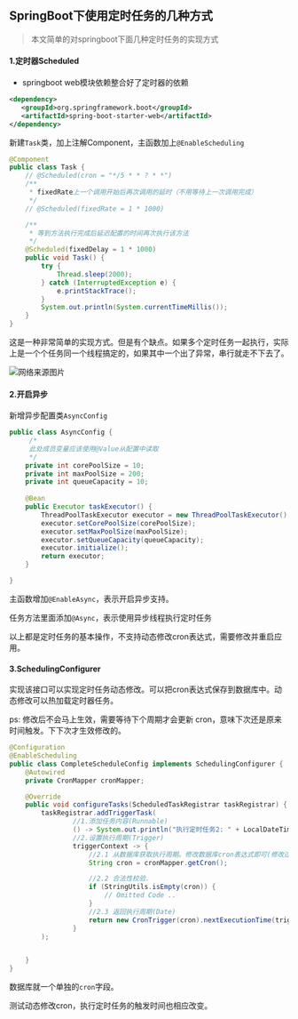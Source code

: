 ## SpringBoot下使用定时任务的几种方式

> 本文简单的对springboot下面几种定时任务的实现方式

#### 1.定时器Scheduled

- springboot web模块依赖整合好了定时器的依赖

```xml
<dependency>
   <groupId>org.springframework.boot</groupId>
   <artifactId>spring-boot-starter-web</artifactId>
</dependency>
```

新建`Task`类，加上注解Component，主函数加上`@EnableScheduling`

```java
@Component
public class Task {
    // @Scheduled(cron = "*/5 * * ? * *")
    /**
     * fixedRate上一个调用开始后再次调用的延时（不用等待上一次调用完成）
     */
    // @Scheduled(fixedRate = 1 * 1000)

    /**
     * 等到方法执行完成后延迟配置的时间再次执行该方法
     */
    @Scheduled(fixedDelay = 1 * 1000)
    public void Task() {
        try {
            Thread.sleep(2000);
        } catch (InterruptedException e) {
            e.printStackTrace();
        }
        System.out.println(System.currentTimeMillis());
    }
}

```

这是一种非常简单的实现方式。但是有个缺点。如果多个定时任务一起执行，实际上是一个个任务同一个线程搞定的，如果其中一个出了异常，串行就走不下去了。

![网络来源图片](F:\hexo\vuepress\docs\.vuepress\picBak\1550219739697.png)



#### 2.开启异步

新增异步配置类`AsyncConfig`

```java
public class AsyncConfig {
     /*
   	 此处成员变量应该使用@Value从配置中读取
     */
    private int corePoolSize = 10;
    private int maxPoolSize = 200;
    private int queueCapacity = 10;
    
    @Bean
    public Executor taskExecutor() {
        ThreadPoolTaskExecutor executor = new ThreadPoolTaskExecutor();
        executor.setCorePoolSize(corePoolSize);
        executor.setMaxPoolSize(maxPoolSize);
        executor.setQueueCapacity(queueCapacity);
        executor.initialize();
        return executor;
    }

}
```

主函数增加`@EnableAsync`，表示开启异步支持。

任务方法里面添加`@Async`，表示使用异步线程执行定时任务

以上都是定时任务的基本操作，不支持动态修改cron表达式，需要修改并重启应用。



#### 3.SchedulingConfigurer

实现该接口可以实现定时任务动态修改。可以把cron表达式保存到数据库中。动态修改可以热加载定时器任务。

ps: 修改后不会马上生效，需要等待下个周期才会更新 cron，意味下次还是原来时间触发。下下次才生效修改的。

```java
@Configuration
@EnableScheduling
public class CompleteScheduleConfig implements SchedulingConfigurer {
    @Autowired
    private CronMapper cronMapper;

    @Override
    public void configureTasks(ScheduledTaskRegistrar taskRegistrar) {
        taskRegistrar.addTriggerTask(
                //1.添加任务内容(Runnable)
                () -> System.out.println("执行定时任务2: " + LocalDateTime.now().toLocalTime()),
                //2.设置执行周期(Trigger)
                triggerContext -> {
                    //2.1 从数据库获取执行周期。修改数据库cron表达式即可(修改过后，下一次执行任务更新cron)。多个定时任务可以添加id字段区分重复一下代码即可。
                    String cron = cronMapper.getCron();

                    //2.2 合法性校验.
                    if (StringUtils.isEmpty(cron)) {
                        // Omitted Code ..
                    }
                    //2.3 返回执行周期(Date)
                    return new CronTrigger(cron).nextExecutionTime(triggerContext);
                }
        );


    }
}
```

数据库就一个单独的`cron`字段。

测试动态修改cron，执行定时任务的触发时间也相应改变。